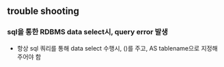 ## trouble shooting
### sql을 통한 RDBMS data select시, query error 발생 
- 항상 sql 쿼리를 통해 data select 수행시, ()를 주고, AS tablename으로 지정해 주어야 함
